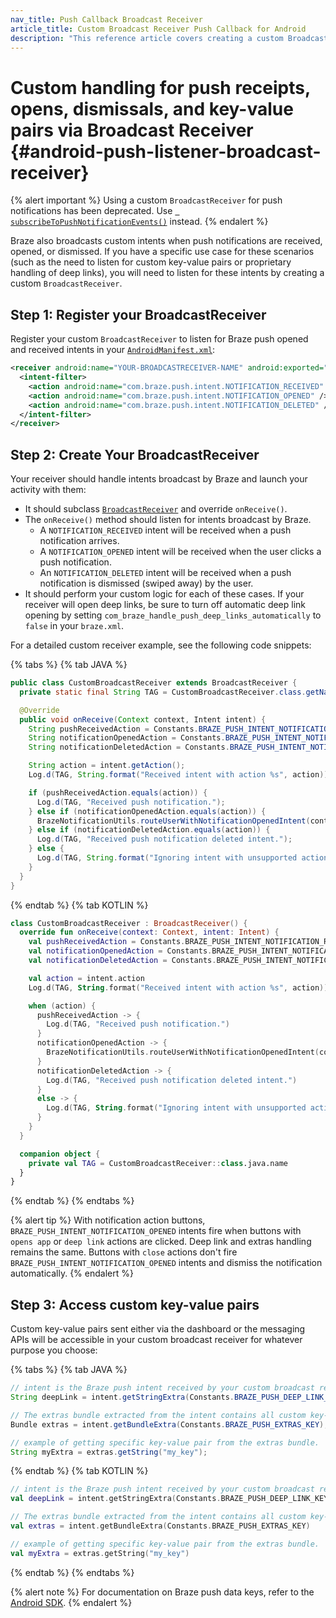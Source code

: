 ```yaml
---
nav_title: Push Callback Broadcast Receiver
article_title: Custom Broadcast Receiver Push Callback for Android
description: "This reference article covers creating a custom Broadcast Receiver for Android push notifications"
---
```


# Custom handling for push receipts, opens, dismissals, and key-value pairs via Broadcast Receiver {#android-push-listener-broadcast-receiver}

{% alert important %}
Using a custom `BroadcastReceiver` for push notifications has been deprecated. Use [` subscribeToPushNotificationEvents()`](/docs/developer_guide/platform_integration_guides/android/push_notifications/android/customization/custom_event_callback/) instead.
{% endalert %}

Braze also broadcasts custom intents when push notifications are received, opened, or dismissed. If you have a specific use case for these scenarios (such as the need to listen for custom key-value pairs or proprietary handling of deep links), you will need to listen for these intents by creating a custom `BroadcastReceiver`.

## Step 1: Register your BroadcastReceiver

Register your custom `BroadcastReceiver` to listen for Braze push opened and received intents in your [`AndroidManifest.xml`](https://github.com/braze-inc/braze-android-sdk/blob/master/samples/custom-broadcast/src/main/AndroidManifest.xml "AndroidManifest.xml"):

```xml
<receiver android:name="YOUR-BROADCASTRECEIVER-NAME" android:exported="false" >
  <intent-filter>
    <action android:name="com.braze.push.intent.NOTIFICATION_RECEIVED" />
    <action android:name="com.braze.push.intent.NOTIFICATION_OPENED" />
    <action android:name="com.braze.push.intent.NOTIFICATION_DELETED" />
  </intent-filter>
</receiver>
```

## Step 2: Create Your BroadcastReceiver

Your receiver should handle intents broadcast by Braze and launch your activity with them:

- It should subclass [`BroadcastReceiver`](https://developer.android.com/reference/android/content/BroadcastReceiver.html) and override `onReceive()`.
- The `onReceive()` method should listen for intents broadcast by Braze.
  - A `NOTIFICATION_RECEIVED` intent will be received when a push notification arrives.
  - A `NOTIFICATION_OPENED` intent will be received when the user clicks a push notification.
  - An `NOTIFICATION_DELETED` intent will be received when a push notification is dismissed (swiped away) by the user.
- It should perform your custom logic for each of these cases. If your receiver will open deep links, be sure to turn off automatic deep link opening by setting `com_braze_handle_push_deep_links_automatically` to `false` in your `braze.xml`.

For a detailed custom receiver example, see the following code snippets:

{% tabs %}
{% tab JAVA %}

```java
public class CustomBroadcastReceiver extends BroadcastReceiver {
  private static final String TAG = CustomBroadcastReceiver.class.getName();

  @Override
  public void onReceive(Context context, Intent intent) {
    String pushReceivedAction = Constants.BRAZE_PUSH_INTENT_NOTIFICATION_RECEIVED;
    String notificationOpenedAction = Constants.BRAZE_PUSH_INTENT_NOTIFICATION_OPENED;
    String notificationDeletedAction = Constants.BRAZE_PUSH_INTENT_NOTIFICATION_DELETED;

    String action = intent.getAction();
    Log.d(TAG, String.format("Received intent with action %s", action));

    if (pushReceivedAction.equals(action)) {
      Log.d(TAG, "Received push notification.");
    } else if (notificationOpenedAction.equals(action)) {
      BrazeNotificationUtils.routeUserWithNotificationOpenedIntent(context, intent);
    } else if (notificationDeletedAction.equals(action)) {
      Log.d(TAG, "Received push notification deleted intent.");
    } else {
      Log.d(TAG, String.format("Ignoring intent with unsupported action %s", action));
    }
  }
}
```

{% endtab %}
{% tab KOTLIN %}

```kotlin
class CustomBroadcastReceiver : BroadcastReceiver() {
  override fun onReceive(context: Context, intent: Intent) {
    val pushReceivedAction = Constants.BRAZE_PUSH_INTENT_NOTIFICATION_RECEIVED
    val notificationOpenedAction = Constants.BRAZE_PUSH_INTENT_NOTIFICATION_OPENED
    val notificationDeletedAction = Constants.BRAZE_PUSH_INTENT_NOTIFICATION_DELETED

    val action = intent.action
    Log.d(TAG, String.format("Received intent with action %s", action))

    when (action) {
      pushReceivedAction -> {
        Log.d(TAG, "Received push notification.")
      }
      notificationOpenedAction -> {
        BrazeNotificationUtils.routeUserWithNotificationOpenedIntent(context, intent)
      }
      notificationDeletedAction -> {
        Log.d(TAG, "Received push notification deleted intent.")
      }
      else -> {
        Log.d(TAG, String.format("Ignoring intent with unsupported action %s", action))
      }
    }
  }

  companion object {
    private val TAG = CustomBroadcastReceiver::class.java.name
  }
}
```

{% endtab %}
{% endtabs %}

{% alert tip %}
With notification action buttons, `BRAZE_PUSH_INTENT_NOTIFICATION_OPENED` intents fire when buttons with `opens app` or `deep link` actions are clicked. Deep link and extras handling remains the same. Buttons with `close` actions don't fire `BRAZE_PUSH_INTENT_NOTIFICATION_OPENED` intents and dismiss the notification automatically.
{% endalert %}

## Step 3: Access custom key-value pairs

Custom key-value pairs sent either via the dashboard or the messaging APIs will be accessible in your custom broadcast receiver for whatever purpose you choose:

{% tabs %}
{% tab JAVA %}

```java
// intent is the Braze push intent received by your custom broadcast receiver.
String deepLink = intent.getStringExtra(Constants.BRAZE_PUSH_DEEP_LINK_KEY);

// The extras bundle extracted from the intent contains all custom key-value pairs.
Bundle extras = intent.getBundleExtra(Constants.BRAZE_PUSH_EXTRAS_KEY);

// example of getting specific key-value pair from the extras bundle.
String myExtra = extras.getString("my_key");
```

{% endtab %}
{% tab KOTLIN %}

```kotlin
// intent is the Braze push intent received by your custom broadcast receiver.
val deepLink = intent.getStringExtra(Constants.BRAZE_PUSH_DEEP_LINK_KEY)

// The extras bundle extracted from the intent contains all custom key-value pairs.
val extras = intent.getBundleExtra(Constants.BRAZE_PUSH_EXTRAS_KEY)

// example of getting specific key-value pair from the extras bundle.
val myExtra = extras.getString("my_key")
```

{% endtab %}
{% endtabs %}

{% alert note %}
For documentation on Braze push data keys, refer to the [Android SDK](https://braze-inc.github.io/braze-android-sdk/kdoc/braze-android-sdk/com.braze/-constants/index.html?query=object%20Constants).
{% endalert %}

